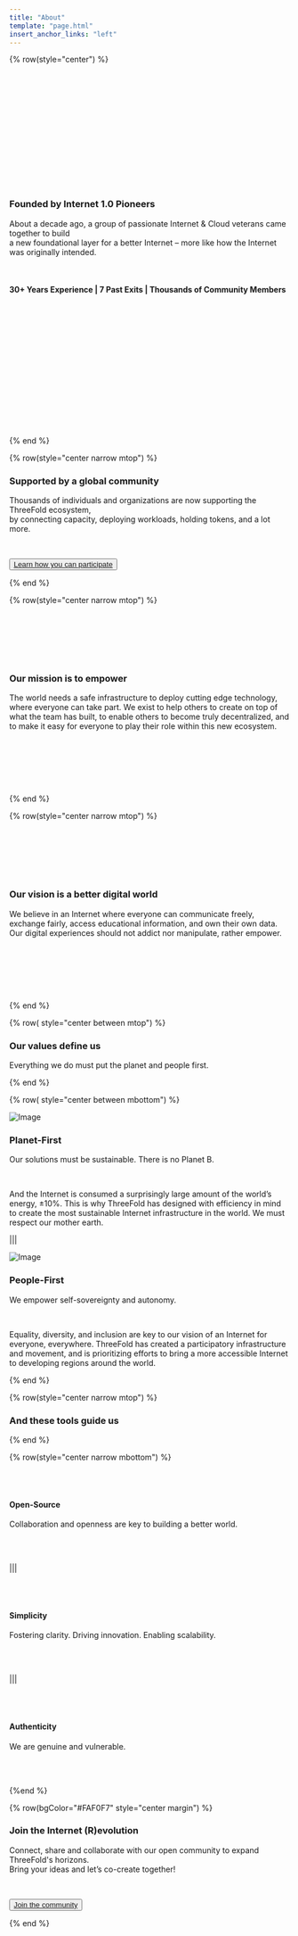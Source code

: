 ```yaml
---
title: "About"
template: "page.html"
insert_anchor_links: "left"
---
```


<!-- section 1 (header) -->


{% row(style="center") %}

<br>
<br>
<br>
<br>
<br>
<br>
<br>
<br>
<br>
<br>
<br>
<br>

### **Founded by Internet 1.0 Pioneers**

About a decade ago, a group of passionate Internet & Cloud veterans came together to build<br>a new foundational layer for a better Internet – more like how the Internet was originally intended.

<br>

#### **30+** Years Experience | **7** Past Exits | **Thousands** of Community Members

<br>
<br>
<br>
<br>
<br>
<br>
<br>
<br>
<br>
<br>
<br>
<br>
<br>

{% end %}

{% row(style="center narrow mtop") %}

### **Supported by a global community**

Thousands of individuals and organizations are now supporting the ThreeFold ecosystem,<br>by connecting capacity, deploying workloads, holding tokens, and a lot more.

<br>

<button>[Learn how you can participate](/community)</button>

{% end %}

{% row(style="center narrow mtop") %}

<br>
<br>
<br>
<br>
<br>

### **Our mission is to empower**

The world needs a safe infrastructure to deploy cutting edge technology, where everyone can take part. We exist to help others to create on top of what the team has built, to enable others to become truly decentralized, and to make it easy for everyone to play their role within this new ecosystem.

<br>
<br>
<br>
<br>
<br>

{% end %}

{% row(style="center narrow mtop") %}

<br>
<br>
<br>
<br>
<br>

### **Our vision is a better digital world**

We believe in an Internet where everyone can communicate freely, exchange fairly, access educational information, and own their own data. Our digital experiences should not addict nor manipulate, rather empower.

<br>
<br>
<br>
<br>
<br>

{% end %}

{% row( style="center between mtop") %}

### **Our values define us**

Everything we do must put the planet and people first.

{% end %}

{% row( style="center between mbottom") %}

![Image](green_.png#medium)

### **Planet-First**

Our solutions must be sustainable. There is no Planet B.

<br>

And the Internet is consumed a surprisingly large amount of the world’s energy, ±10%. This is why ThreeFold has designed with efficiency in mind to create the most sustainable Internet infrastructure in the world. We must respect our mother earth.

|||

![Image](empowering_.png#medium)

### **People-First**

We empower self-sovereignty and autonomy.

<br>

Equality, diversity, and inclusion are key to our vision of an Internet for everyone, everywhere. ThreeFold has created a participatory infrastructure and movement, and is prioritizing efforts to bring a more accessible Internet to developing regions around the world.

{% end %}

{% row(style="center narrow mtop") %}

### **And these tools guide us**

{% end %}

{% row(style="center narrow mbottom") %}

<br>
<br>

#### **Open-Source**
Collaboration and openness are key to building a better world.

<br>
<br>

|||

<br>
<br>

#### **Simplicity**
Fostering clarity. Driving innovation. Enabling scalability.

<br>
<br>

|||

<br>
<br>

#### **Authenticity**
We are genuine and vulnerable.

<br>
<br>

{%end %}

<!-- section 7 (REVOLUTION) -->

{% row(bgColor="#FAF0F7" style="center margin") %}

### Join the **Internet (R)evolution**

Connect, share and collaborate with our open community to expand ThreeFold's horizons.<br> Bring your ideas and let’s co-create together!

<br>

<button>[Join the community](/community)</button>

{% end %}
